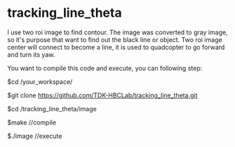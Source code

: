 # tracking_line_theta
I use two roi image to find contour. The image was converted to gray image, so it's purpose that want to find out the black line or object. Two roi image center will connect to become a line, it is used to quadcopter to go forward and turn its yaw. 



You want to compile this code and execute, you can following step: 

$cd /your_workspace/  

$git clone https://github.com/TDK-HBCLab/tracking_line_theta.git

$cd /tracking_line_theta/image

$make  //compile

$./image  //execute
